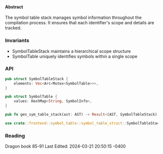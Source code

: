 #### Abstract
The symbol table stack  manages symbol information throughout the compilation process. It ensures that each identifier's scope and details are tracked.

### Invariants
- SymbolTableStack maintains a hierarchical scope structure
- SymbolTable uniquely identifies symbols within a single scope

### API
``` rust
pub struct SymbolTableStack {
	elements: Vec<Arc<Mutex<SymbolTable>>>,
}

pub struct SymbolTable {
	values: HashMap<String, SymbolInfo>,
}

pub fn gen_sym_table_stack(ast: AST) -> Result<(AST, SymbolTableStack), Vec<ErrorType>> 

use crate::frontend::symbol_table::symbol_table_struct::SymbolTableStack;
```

### Reading
Dragon book 85-91
Last Edited: 2024-03-21 20:50:15 -0400
